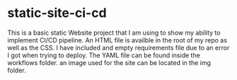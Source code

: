 # static-site-ci-cd
This is a basic static Website project that I am using to show my ability to implement CI/CD pipeline. An HTML file is availble in the root of my repo as well as the CSS. I have included and empty requirements file due to an error I got when trying to deploy. The YAML file can be found inside the workflows folder. an image used for the site can be located in the img folder.
